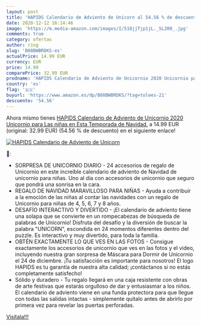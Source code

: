 ```yaml
---
layout: post
title: 'HAPIDS Calendario de Adviento de Unicorn al 54.56 % de descuento'
date: 2020-12-12 16:14:46
image: 'https://m.media-amazon.com/images/I/518jjTjp1jL._SL200_.jpg'
comments: true
category: ofertas
author: ring
slug: 'B08BWBRDKS-es'
actualPrice: 14.99 EUR
currency: EUR
price: 14.99
comparePrice: 32.99 EUR
prodname: 'HAPIDS Calendario de Adviento de Unicornio 2020 Unicornio para Las niñas en Esta Temporada de Navidad.'
country: 'es'
flag: '🇪🇸'
buyurl: 'https://www.amazon.es/dp/B08BWBRDKS/?tag=tolees-21'
descuento: '54.56'
---
```


Ahora mismo tienes [HAPIDS Calendario de Adviento de Unicornio 2020 Unicornio para Las niñas en Esta Temporada de Navidad.](https://www.amazon.es/dp/B08BWBRDKS/?tag=tolees-21) a 14.99 EUR (original: 32.99 EUR) (54.56 %  de descuento) en el siguiente enlace!

[![HAPIDS Calendario de Adviento de Unicorn](https://m.media-amazon.com/images/I/518jjTjp1jL._SL200_.jpg)](https://www.amazon.es/dp/B08BWBRDKS/?tag=tolees-21)

🔎:

- SORPRESA DE UNICORNIO DIARIO - 24 accesorios de regalo de Unicornio en este increíble calendario de adviento de Navidad de unicornio para niñas. Uno al día con accesorios de unicornio que seguro que pondrá una sonrisa en la cara.
- REGALO DE NAVIDAD MARAVILLOSO PARA NIÑAS - Ayuda a contribuir a la emoción de las niñas al contar las navidades con un regalo de Unicornio para niñas de 4, 5, 6, 7 y 8 años.
- DESAFÍO INTERACTIVO Y DIVERTIDO - ¡El calendario de adviento tiene una solapa que se convierte en un rompecabezas de búsqueda de palabras de Unicornio! Disfruta del desafío y la diversión de buscar la palabra "UNICORN", escondida en 24 momentos diferentes dentro del puzzle. Es interactivo y muy divertido, para toda la familia.
- OBTÉN EXACTAMENTE LO QUE VES EN LAS FOTOS - Consigue exactamente los accesorios de unicornio que ves en las fotos y el video, incluyendo nuestra gran sorpresa de Máscara para Dormir de Unicornio el 24 de diciembre. ¡Tu satisfacción es importante para nosotros! El logo HAPIDS es tu garantía de nuestra alta calidad; ¡contáctanos si no estás completamente satisfecho!
- Sólido y duradero - Tu regalo llegará en una caja resistente con obras de arte festivas que estarás orgulloso de dar y entusiasmar a los niños. El calendario de adviento viene en una funda protectora para que llegue con todas las salidas intactas - simplemente quítalo antes de abrirlo por primera vez para revelar las puertas perforadas.

[Visítala!!!](https://www.amazon.es/dp/B08BWBRDKS/?tag=tolees-21)
